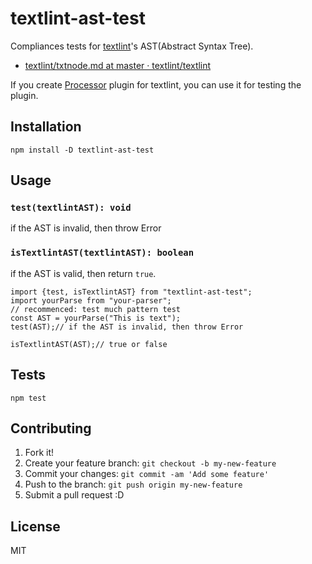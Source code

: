 # textlint-ast-test

Compliances tests for [textlint](https://github.com/textlint/textlint "textlint")'s AST(Abstract Syntax Tree).

- [textlint/txtnode.md at master · textlint/textlint](https://github.com/textlint/textlint/blob/master/docs/txtnode.md "textlint/txtnode.md at master · textlint/textlint")

If you create [Processor](https://github.com/textlint/textlint/blob/master/docs/plugin.md "Processor") plugin for textlint, you can use it for testing the plugin.

## Installation

    npm install -D textlint-ast-test

## Usage

### `test(textlintAST): void`

if the AST is invalid, then throw Error

### `isTextlintAST(textlintAST): boolean`

if the AST is valid, then return `true`.

```
import {test, isTextlintAST} from "textlint-ast-test";
import yourParse from "your-parser";
// recommenced: test much pattern test
const AST = yourParse("This is text");
test(AST);// if the AST is invalid, then throw Error

isTextlintAST(AST);// true or false
```
## Tests

    npm test

## Contributing

1. Fork it!
2. Create your feature branch: `git checkout -b my-new-feature`
3. Commit your changes: `git commit -am 'Add some feature'`
4. Push to the branch: `git push origin my-new-feature`
5. Submit a pull request :D

## License

MIT